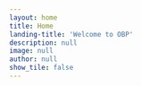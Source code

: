 ```yaml
---
layout: home
title: Home
landing-title: 'Welcome to OBP'
description: null
image: null
author: null
show_tile: false
---
```

